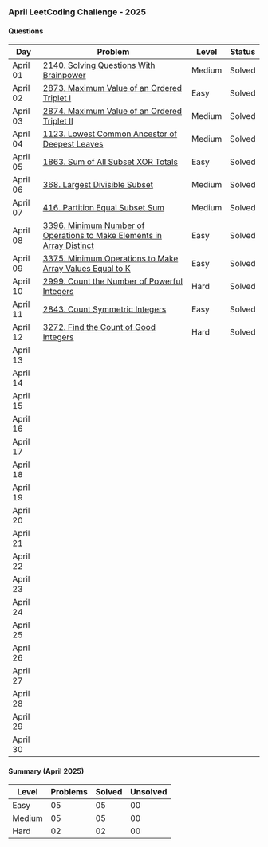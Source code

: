 ### April LeetCoding Challenge - 2025

#### Questions

| Day | Problem | Level | Status |
| --- | --- | --- | --- |
| April 01 | [2140. Solving Questions With Brainpower](https://leetcode.com/problems/solving-questions-with-brainpower/) | Medium | Solved |
| April 02 | [2873. Maximum Value of an Ordered Triplet I](https://leetcode.com/problems/maximum-value-of-an-ordered-triplet-i/) | Easy | Solved |
| April 03 | [2874. Maximum Value of an Ordered Triplet II](https://leetcode.com/problems/maximum-value-of-an-ordered-triplet-ii/) | Medium | Solved |
| April 04 | [1123. Lowest Common Ancestor of Deepest Leaves](https://leetcode.com/problems/lowest-common-ancestor-of-deepest-leaves/) | Medium | Solved |
| April 05 | [1863. Sum of All Subset XOR Totals](https://leetcode.com/problems/sum-of-all-subset-xor-totals/) | Easy | Solved |
| April 06 | [368. Largest Divisible Subset](https://leetcode.com/problems/largest-divisible-subset/) | Medium | Solved |
| April 07 | [416. Partition Equal Subset Sum](https://leetcode.com/problems/partition-equal-subset-sum/) | Medium | Solved |
| April 08 | [3396. Minimum Number of Operations to Make Elements in Array Distinct](https://leetcode.com/problems/minimum-number-of-operations-to-make-elements-in-array-distinct/) | Easy | Solved |
| April 09 | [3375. Minimum Operations to Make Array Values Equal to K](https://leetcode.com/problems/minimum-operations-to-make-array-values-equal-to-k/) | Easy | Solved |
| April 10 | [2999. Count the Number of Powerful Integers](https://leetcode.com/problems/count-the-number-of-powerful-integers/) | Hard | Solved |
| April 11 | [2843. Count Symmetric Integers](https://leetcode.com/problems/count-symmetric-integers/) | Easy | Solved |
| April 12 | [3272. Find the Count of Good Integers](https://leetcode.com/problems/find-the-count-of-good-integers/) | Hard | Solved |
| April 13 | []() |  |  |
| April 14 | []() |  |  |
| April 15 | []() |  |  |
| April 16 | []() |  |  |
| April 17 | []() |  |  |
| April 18 | []() |  |  |
| April 19 | []() |  |  |
| April 20 | []() |  |  |
| April 21 | []() |  |  |
| April 22 | []() |  |  |
| April 23 | []() |  |  |
| April 24 | []() |  |  |
| April 25 | []() |  |  |
| April 26 | []() |  |  |
| April 27 | []() |  |  |
| April 28 | []() |  |  |
| April 29 | []() |  |  |
| April 30 | []() |  |  |

#### Summary (April 2025)

| Level  | Problems | Solved | Unsolved |
| ---    | --- | --- | --- |
| Easy   | 05 | 05 | 00 |
| Medium | 05 | 05 | 00 |
| Hard   | 02 | 02 | 00 |
